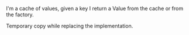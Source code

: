 I'm a cache of values, given a key I return a Value from the cache or from the factory.Temporary copy while replacing the implementation.